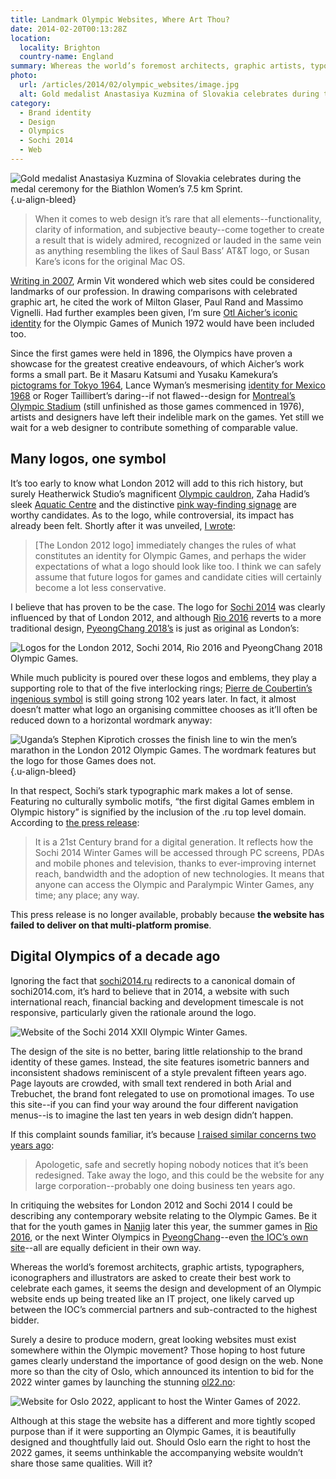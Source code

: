 ```yaml
---
title: Landmark Olympic Websites, Where Art Thou?
date: 2014-02-20T00:13:28Z
location:
  locality: Brighton
  country-name: England
summary: Whereas the world’s foremost architects, graphic artists, typographers, iconographers and illustrators are asked to create their best work to celebrate each Olympic Games, still we wait for the Olympic movement to give equal consideration to the design of its websites.
photo:
  url: /articles/2014/02/olympic_websites/image.jpg
  alt: Gold medalist Anastasiya Kuzmina of Slovakia celebrates during the medal ceremony for the Biathlon Women’s 7.5 km Sprint.
category:
  - Brand identity
  - Design
  - Olympics
  - Sochi 2014
  - Web
---
```

![](image.jpg 'Gold medalist Anastasiya Kuzmina of Slovakia celebrates during the medal ceremony for the Biathlon Women’s 7.5 km Sprint.')
{.u-align-bleed}

> When it comes to web design it’s rare that all elements--functionality, clarity of information, and subjective beauty--come together to create a result that is widely admired, recognized or lauded in the same vein as anything resembling the likes of Saul Bass’ AT&T logo, or Susan Kare’s icons for the original Mac OS.

[Writing in 2007][1], Armin Vit wondered which web sites could be considered landmarks of our profession. In drawing comparisons with celebrated graphic art, he cited the work of Milton Glaser, Paul Rand and Massimo Vignelli. Had further examples been given, I’m sure [Otl Aicher’s iconic identity][2] for the Olympic Games of Munich 1972 would have been included too.

Since the first games were held in 1896, the Olympics have proven a showcase for the greatest creative endeavours, of which Aicher’s work forms a small part. Be it Masaru Katsumi and Yusaku Kamekura’s [pictograms for Tokyo 1964][3], Lance Wyman’s mesmerising [identity for Mexico 1968][4] or Roger Taillibert’s daring--if not flawed--design for [Montreal’s Olympic Stadium][5] (still unfinished as those games commenced in 1976), artists and designers have left their indelible mark on the games. Yet still we wait for a web designer to contribute something of comparable value.

## Many logos, one symbol

It’s too early to know what London 2012 will add to this rich history, but surely Heatherwick Studio’s magnificent [Olympic cauldron][6], Zaha Hadid’s sleek [Aquatic Centre][7] and the distinctive [pink way-finding signage][8] are worthy candidates. As to the logo, while controversial, its impact has already been felt. Shortly after it was unveiled, [I wrote][9]:

> [The London 2012 logo] immediately changes the rules of what constitutes an identity for Olympic Games, and perhaps the wider expectations of what a logo should look like too. I think we can safely assume that future logos for games and candidate cities will certainly become a lot less conservative.

I believe that has proven to be the case. The logo for [Sochi 2014][10] was clearly influenced by that of London 2012, and although [Rio 2016][11] reverts to a more traditional design, [PyeongChang 2018’s][12] is just as original as London’s:

![](logos_2012-2018.png 'Logos for the London 2012, Sochi 2014, Rio 2016 and PyeongChang 2018 Olympic Games.')

While much publicity is poured over these logos and emblems, they play a supporting role to that of the five interlocking rings; [Pierre de Coubertin’s ingenious symbol][13] is still going strong 102 years later. In fact, it almost doesn’t matter what logo an organising committee chooses as it’ll often be reduced down to a horizontal wordmark anyway:

![](stephen_kiprotich.jpg 'Uganda’s Stephen Kiprotich crosses the finish line to win the men’s marathon in the London 2012 Olympic Games. The wordmark features but the logo for those Games does not.')
{.u-align-bleed}

In that respect, Sochi’s stark typographic mark makes a lot of sense. Featuring no culturally symbolic motifs, “the first digital Games emblem in Olympic history” is signified by the inclusion of the .ru top level domain. According to [the press release][14]:

> It is a 21st Century brand for a digital generation. It reflects how the Sochi 2014 Winter Games will be accessed through PC screens, PDAs and mobile phones and television, thanks to ever-improving internet reach, bandwidth and the adoption of new technologies. It means that anyone can access the Olympic and Paralympic Winter Games, any time; any place; any way.

This press release is no longer available, probably because **the website has failed to deliver on that multi-platform promise**.

## Digital Olympics of a decade ago

Ignoring the fact that [sochi2014.ru][15] redirects to a canonical domain of sochi2014.com, it’s hard to believe that in 2014, a website with such international reach, financial backing and development timescale is not responsive, particularly given the rationale around the logo.

![](sochi_2014.png 'Website of the Sochi 2014 XXII Olympic Winter Games.')

The design of the site is no better, baring little relationship to the brand identity of these games. Instead, the site features isometric banners and inconsistent shadows reminiscent of a style prevalent fifteen years ago. Page layouts are crowded, with small text rendered in both Arial and Trebuchet, the brand font relegated to use on promotional images. To use this site--if you can find your way around the four different navigation menus--is to imagine the last ten years in web design didn’t happen.

If this complaint sounds familiar, it’s because [I raised similar concerns two years ago][16]:

> Apologetic, safe and secretly hoping nobody notices that it’s been redesigned. Take away the logo, and this could be the website for any large corporation--probably one doing business ten years ago.

In critiquing the websites for London 2012 and Sochi 2014 I could be describing any contemporary website relating to the Olympic Games. Be it that for the youth games in [Nanjig][17] later this year, the summer games in [Rio 2016][18], or the next Winter Olympics in [PyeongChang][19]--even [the IOC’s own site][20]--all are equally deficient in their own way.

Whereas the world’s foremost architects, graphic artists, typographers, iconographers and illustrators are asked to create their best work to celebrate each games, it seems the design and development of an Olympic website ends up being treated like an IT project, one likely carved up between the IOC’s commercial partners and sub-contracted to the highest bidder.

Surely a desire to produce modern, great looking websites must exist somewhere within the Olympic movement? Those hoping to host future games clearly understand the importance of good design on the web. None more so than the city of Oslo, which announced its intention to bid for the 2022 winter games by launching the stunning [ol22.no][21]:

![](oslo_2022.png 'Website for Oslo 2022, applicant to host the Winter Games of 2022.')

Although at this stage the website has a different and more tightly scoped purpose than if it were supporting an Olympic Games, it is beautifully designed and thoughtfully laid out. Should Oslo earn the right to host the 2022 games, it seems unthinkable the accompanying website wouldn’t share those same qualities. Will it?

[1]: http://www.underconsideration.com/speakup/archives/004033.html
[2]: http://1972municholympics.co.uk
[3]: http://pingmag.jp/2013/09/09/tokyo-olympics-1964/
[4]: http://www.themodernist.co.uk/2012/04/olympic-games-design-from-1968-mexico-city/
[5]: https://en.wikipedia.org/wiki/Olympic_Stadium_(Montreal)
[6]: http://www.heatherwick.com/olympic-cauldron/
[7]: http://www.zaha-hadid.com/architecture/london-aquatics-centre/
[8]: http://www.beyond2012.org.uk/wayfinding/
[9]: http://lloydyweb.paulrobertlloyd.com/blog/2007/06/2012_and_all_that
[10]: http://www.newyorker.com/currency-tag/behind-sochis-futuristic-logo
[11]: http://www.underconsideration.com/brandnew/archives/holding_hands_in_rio.php
[12]: http://www.underconsideration.com/brandnew/archives/winter_olympics.php
[13]: https://en.wikipedia.org/wiki/Olympic_symbols#Symbol
[14]: https://web.archive.org/web/20091207021259/http://sochi2014.com/106467
[15]: http://sochi2014.ru/
[16]: /2012/05/inspiring_nobody/
[17]: http://www.nanjing2014.org/en/
[18]: http://www.rio2016.com/en
[19]: http://www.pyeongchang2018.com/
[20]: http://www.olympic.org/
[21]: http://www.ol22.no/en/

